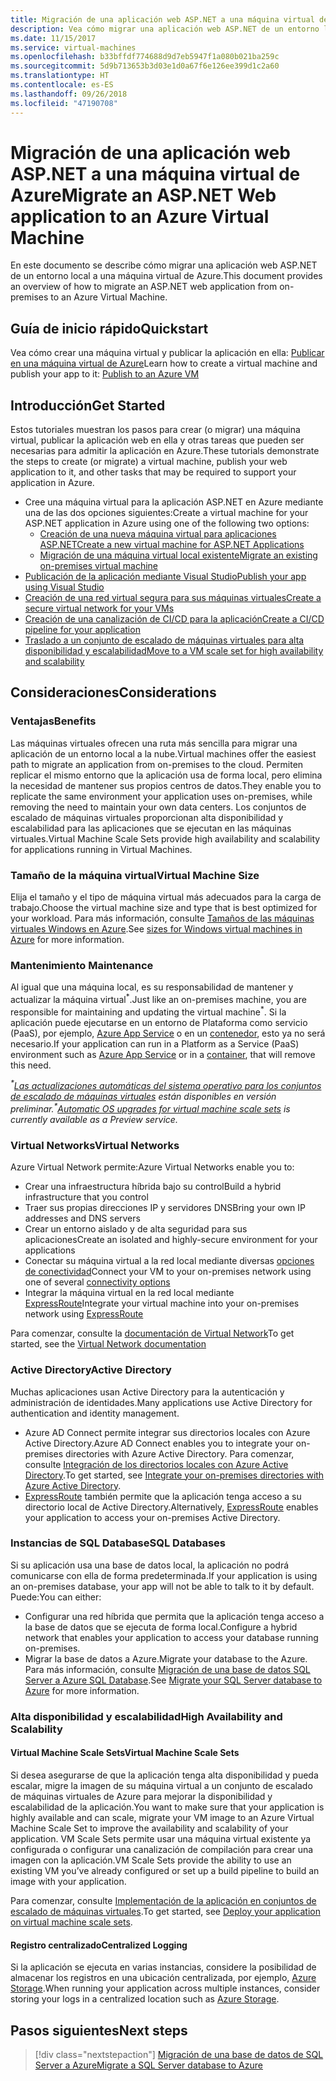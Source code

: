 ```yaml
---
title: Migración de una aplicación web ASP.NET a una máquina virtual de Azure
description: Vea cómo migrar una aplicación web ASP.NET de un entorno local a una máquina virtual de Azure.
ms.date: 11/15/2017
ms.service: virtual-machines
ms.openlocfilehash: b33bffdf774688d9d7eb5947f1a080b021ba259c
ms.sourcegitcommit: 5d9b713653b3d03e1d0a67f6e126ee399d1c2a60
ms.translationtype: HT
ms.contentlocale: es-ES
ms.lasthandoff: 09/26/2018
ms.locfileid: "47190708"
---
```

# <a name="migrate-an-aspnet-web-application-to-an-azure-virtual-machine"></a><span data-ttu-id="88604-103">Migración de una aplicación web ASP.NET a una máquina virtual de Azure</span><span class="sxs-lookup"><span data-stu-id="88604-103">Migrate an ASP.NET Web application to an Azure Virtual Machine</span></span>

<span data-ttu-id="88604-104">En este documento se describe cómo migrar una aplicación web ASP.NET de un entorno local a una máquina virtual de Azure.</span><span class="sxs-lookup"><span data-stu-id="88604-104">This document provides an overview of how to migrate an ASP.NET web application from on-premises to an Azure Virtual Machine.</span></span>

## <a name="quickstart"></a><span data-ttu-id="88604-105">Guía de inicio rápido</span><span class="sxs-lookup"><span data-stu-id="88604-105">Quickstart</span></span>

<span data-ttu-id="88604-106">Vea cómo crear una máquina virtual y publicar la aplicación en ella: [Publicar en una máquina virtual de Azure](https://tutorials.visualstudio.com/aspnet-vm/intro)</span><span class="sxs-lookup"><span data-stu-id="88604-106">Learn how to create a virtual machine and publish your app to it: [Publish to an Azure VM](https://tutorials.visualstudio.com/aspnet-vm/intro)</span></span>

## <a name="get-started"></a><span data-ttu-id="88604-107">Introducción</span><span class="sxs-lookup"><span data-stu-id="88604-107">Get Started</span></span>

<span data-ttu-id="88604-108">Estos tutoriales muestran los pasos para crear (o migrar) una máquina virtual, publicar la aplicación web en ella y otras tareas que pueden ser necesarias para admitir la aplicación en Azure.</span><span class="sxs-lookup"><span data-stu-id="88604-108">These tutorials demonstrate the steps to create (or migrate) a virtual machine, publish your web application to it, and other tasks that may be required to support your application in Azure.</span></span>

- <span data-ttu-id="88604-109">Cree una máquina virtual para la aplicación ASP.NET en Azure mediante una de las dos opciones siguientes:</span><span class="sxs-lookup"><span data-stu-id="88604-109">Create a virtual machine for your ASP.NET application in Azure using one of the following two options:</span></span>
    - [<span data-ttu-id="88604-110">Creación de una nueva máquina virtual para aplicaciones ASP.NET</span><span class="sxs-lookup"><span data-stu-id="88604-110">Create a new virtual machine for ASP.NET Applications</span></span>](https://go.microsoft.com/fwlink/?linkid=863237)
    - [<span data-ttu-id="88604-111">Migración de una máquina virtual local existente</span><span class="sxs-lookup"><span data-stu-id="88604-111">Migrate an existing on-premises virtual machine</span></span>](https://docs.microsoft.com/azure/site-recovery/tutorial-migrate-on-premises-to-azure)
- [<span data-ttu-id="88604-112">Publicación de la aplicación mediante Visual Studio</span><span class="sxs-lookup"><span data-stu-id="88604-112">Publish your app using Visual Studio</span></span>](https://go.microsoft.com/fwlink/?linkid=863240)
- [<span data-ttu-id="88604-113">Creación de una red virtual segura para sus máquinas virtuales</span><span class="sxs-lookup"><span data-stu-id="88604-113">Create a secure virtual network for your VMs</span></span>](https://docs.microsoft.com/azure/virtual-network/virtual-network-get-started-vnet-subnet)
- [<span data-ttu-id="88604-114">Creación de una canalización de CI/CD para la aplicación</span><span class="sxs-lookup"><span data-stu-id="88604-114">Create a CI/CD pipeline for your application</span></span>](https://docs.microsoft.com/vsts/build-release/apps/cd/deploy-webdeploy-iis-deploygroups)
- [<span data-ttu-id="88604-115">Traslado a un conjunto de escalado de máquinas virtuales para alta disponibilidad y escalabilidad</span><span class="sxs-lookup"><span data-stu-id="88604-115">Move to a VM scale set for high availability and scalability</span></span>](https://docs.microsoft.com/azure/virtual-machine-scale-sets/virtual-machine-scale-sets-deploy-app)

## <a name="considerations"></a><span data-ttu-id="88604-116">Consideraciones</span><span class="sxs-lookup"><span data-stu-id="88604-116">Considerations</span></span>

### <a name="benefits"></a><span data-ttu-id="88604-117">Ventajas</span><span class="sxs-lookup"><span data-stu-id="88604-117">Benefits</span></span>

<span data-ttu-id="88604-118">Las máquinas virtuales ofrecen una ruta más sencilla para migrar una aplicación de un entorno local a la nube.</span><span class="sxs-lookup"><span data-stu-id="88604-118">Virtual machines offer the easiest path to migrate an application from on-premises to the cloud.</span></span>  <span data-ttu-id="88604-119">Permiten replicar el mismo entorno que la aplicación usa de forma local, pero elimina la necesidad de mantener sus propios centros de datos.</span><span class="sxs-lookup"><span data-stu-id="88604-119">They enable you to replicate the same environment your application uses on-premises, while removing the need to maintain your own data centers.</span></span>  <span data-ttu-id="88604-120">Los conjuntos de escalado de máquinas virtuales proporcionan alta disponibilidad y escalabilidad para las aplicaciones que se ejecutan en las máquinas virtuales.</span><span class="sxs-lookup"><span data-stu-id="88604-120">Virtual Machine Scale Sets provide high availability and scalability for applications running in Virtual Machines.</span></span>

### <a name="virtual-machine-size"></a><span data-ttu-id="88604-121">Tamaño de la máquina virtual</span><span class="sxs-lookup"><span data-stu-id="88604-121">Virtual Machine Size</span></span>

<span data-ttu-id="88604-122">Elija el tamaño y el tipo de máquina virtual más adecuados para la carga de trabajo.</span><span class="sxs-lookup"><span data-stu-id="88604-122">Choose the virtual machine size and type that is best optimized for your workload.</span></span>  <span data-ttu-id="88604-123">Para más información, consulte [Tamaños de las máquinas virtuales Windows en Azure](https://docs.microsoft.com/azure/virtual-machines/windows/sizes).</span><span class="sxs-lookup"><span data-stu-id="88604-123">See [sizes for Windows virtual machines in Azure](https://docs.microsoft.com/azure/virtual-machines/windows/sizes) for more information.</span></span>

### <a name="maintenance"></a><span data-ttu-id="88604-124">Mantenimiento </span><span class="sxs-lookup"><span data-stu-id="88604-124">Maintenance</span></span>

<span data-ttu-id="88604-125">Al igual que una máquina local, es su responsabilidad de mantener y actualizar la máquina virtual<sup>&#42;</sup>.</span><span class="sxs-lookup"><span data-stu-id="88604-125">Just like an on-premises machine, you are responsible for maintaining and updating the virtual machine<sup>&#42;</sup>.</span></span>  <span data-ttu-id="88604-126">Si la aplicación puede ejecutarse en un entorno de Plataforma como servicio (PaaS), por ejemplo, [Azure App Service](https://docs.microsoft.com/azure/app-service/) o en un [contenedor](https://docs.microsoft.com/azure/app-service/containers/), esto ya no será necesario.</span><span class="sxs-lookup"><span data-stu-id="88604-126">If your application can run in a Platform as a Service (PaaS) environment such as [Azure App Service](https://docs.microsoft.com/azure/app-service/) or in a [container](https://docs.microsoft.com/azure/app-service/containers/), that will remove this need.</span></span>

<span data-ttu-id="88604-127">*<sup>&#42;</sup>[Las actualizaciones automáticas del sistema operativo para los conjuntos de escalado de máquinas virtuales](https://docs.microsoft.com/azure/virtual-machine-scale-sets/virtual-machine-scale-sets-automatic-upgrade) están disponibles en versión preliminar.*</span><span class="sxs-lookup"><span data-stu-id="88604-127">*<sup>&#42;</sup>[Automatic OS upgrades for virtual machine scale sets](https://docs.microsoft.com/azure/virtual-machine-scale-sets/virtual-machine-scale-sets-automatic-upgrade) is currently available as a Preview service.*</span></span>

### <a name="virtual-networks"></a><span data-ttu-id="88604-128">Virtual Networks</span><span class="sxs-lookup"><span data-stu-id="88604-128">Virtual Networks</span></span>

<span data-ttu-id="88604-129">Azure Virtual Network permite:</span><span class="sxs-lookup"><span data-stu-id="88604-129">Azure Virtual Networks enable you to:</span></span>
- <span data-ttu-id="88604-130">Crear una infraestructura híbrida bajo su control</span><span class="sxs-lookup"><span data-stu-id="88604-130">Build a hybrid infrastructure that you control</span></span>
- <span data-ttu-id="88604-131">Traer sus propias direcciones IP y servidores DNS</span><span class="sxs-lookup"><span data-stu-id="88604-131">Bring your own IP addresses and DNS servers</span></span>
- <span data-ttu-id="88604-132">Crear un entorno aislado y de alta seguridad para sus aplicaciones</span><span class="sxs-lookup"><span data-stu-id="88604-132">Create an isolated and highly-secure environment for your applications</span></span>
- <span data-ttu-id="88604-133">Conectar su máquina virtual a la red local mediante diversas [opciones de conectividad](https://docs.microsoft.com/azure/vpn-gateway/vpn-gateway-about-vpngateways#s2smulti)</span><span class="sxs-lookup"><span data-stu-id="88604-133">Connect your VM to your on-premises network using one of several [connectivity options](https://docs.microsoft.com/azure/vpn-gateway/vpn-gateway-about-vpngateways#s2smulti)</span></span>
- <span data-ttu-id="88604-134">Integrar la máquina virtual en la red local mediante [ExpressRoute](https://azure.microsoft.com/services/expressroute/)</span><span class="sxs-lookup"><span data-stu-id="88604-134">Integrate your virtual machine into your on-premises network using [ExpressRoute](https://azure.microsoft.com/services/expressroute/)</span></span>

<span data-ttu-id="88604-135">Para comenzar, consulte la [documentación de Virtual Network](https://docs.microsoft.com/azure/virtual-network/)</span><span class="sxs-lookup"><span data-stu-id="88604-135">To get started, see the [Virtual Network documentation](https://docs.microsoft.com/azure/virtual-network/)</span></span>

### <a name="active-directory"></a><span data-ttu-id="88604-136">Active Directory</span><span class="sxs-lookup"><span data-stu-id="88604-136">Active Directory</span></span>
<span data-ttu-id="88604-137">Muchas aplicaciones usan Active Directory para la autenticación y administración de identidades.</span><span class="sxs-lookup"><span data-stu-id="88604-137">Many applications use Active Directory for authentication and identity management.</span></span>  
- <span data-ttu-id="88604-138">Azure AD Connect permite integrar sus directorios locales con Azure Active Directory.</span><span class="sxs-lookup"><span data-stu-id="88604-138">Azure AD Connect enables you to integrate your on-premises directories with Azure Active Directory.</span></span>  <span data-ttu-id="88604-139">Para comenzar, consulte [Integración de los directorios locales con Azure Active Directory](https://docs.microsoft.com/azure/active-directory/connect/active-directory-aadconnect).</span><span class="sxs-lookup"><span data-stu-id="88604-139">To get started, see [Integrate your on-premises directories with Azure Active Directory](https://docs.microsoft.com/azure/active-directory/connect/active-directory-aadconnect).</span></span>  
- <span data-ttu-id="88604-140">[ExpressRoute](https://azure.microsoft.com/services/expressroute/) también permite que la aplicación tenga acceso a su directorio local de Active Directory.</span><span class="sxs-lookup"><span data-stu-id="88604-140">Alternatively, [ExpressRoute](https://azure.microsoft.com/services/expressroute/) enables your application to access your on-premises Active Directory.</span></span>

### <a name="sql-databases"></a><span data-ttu-id="88604-141">Instancias de SQL Database</span><span class="sxs-lookup"><span data-stu-id="88604-141">SQL Databases</span></span>

<span data-ttu-id="88604-142">Si su aplicación usa una base de datos local, la aplicación no podrá comunicarse con ella de forma predeterminada.</span><span class="sxs-lookup"><span data-stu-id="88604-142">If your application is using an on-premises database, your app will not be able to talk to it by default.</span></span> <span data-ttu-id="88604-143">Puede:</span><span class="sxs-lookup"><span data-stu-id="88604-143">You can either:</span></span>
- <span data-ttu-id="88604-144">Configurar una red híbrida que permita que la aplicación tenga acceso a la base de datos que se ejecuta de forma local.</span><span class="sxs-lookup"><span data-stu-id="88604-144">Configure a hybrid network that enables your application to access your database running on-premises.</span></span>  
- <span data-ttu-id="88604-145">Migrar la base de datos a Azure.</span><span class="sxs-lookup"><span data-stu-id="88604-145">Migrate your database to the Azure.</span></span>  <span data-ttu-id="88604-146">Para más información, consulte [Migración de una base de datos SQL Server a Azure SQL Database](dotnet-howto-migrate-sql.md).</span><span class="sxs-lookup"><span data-stu-id="88604-146">See [Migrate your SQL Server database to Azure](dotnet-howto-migrate-sql.md) for more information.</span></span>

### <a name="high-availability-and-scalability"></a><span data-ttu-id="88604-147">Alta disponibilidad y escalabilidad</span><span class="sxs-lookup"><span data-stu-id="88604-147">High Availability and Scalability</span></span>

#### <a name="virtual-machine-scale-sets"></a><span data-ttu-id="88604-148">Virtual Machine Scale Sets</span><span class="sxs-lookup"><span data-stu-id="88604-148">Virtual Machine Scale Sets</span></span>
<span data-ttu-id="88604-149">Si desea asegurarse de que la aplicación tenga alta disponibilidad y pueda escalar, migre la imagen de su máquina virtual a un conjunto de escalado de máquinas virtuales de Azure para mejorar la disponibilidad y escalabilidad de la aplicación.</span><span class="sxs-lookup"><span data-stu-id="88604-149">You want to make sure that your application is highly available and can scale, migrate your VM image to an Azure Virtual Machine Scale Set to improve the availability and scalability of your application.</span></span>  <span data-ttu-id="88604-150">VM Scale Sets permite usar una máquina virtual existente ya configurada o configurar una canalización de compilación para crear una imagen con la aplicación.</span><span class="sxs-lookup"><span data-stu-id="88604-150">VM Scale Sets provide the ability to use an existing VM you’ve already configured or set up a build pipeline to build an image with your application.</span></span>  

<span data-ttu-id="88604-151">Para comenzar, consulte [Implementación de la aplicación en conjuntos de escalado de máquinas virtuales](https://docs.microsoft.com/azure/virtual-machine-scale-sets/virtual-machine-scale-sets-deploy-app).</span><span class="sxs-lookup"><span data-stu-id="88604-151">To get started, see [Deploy your application on virtual machine scale sets](https://docs.microsoft.com/azure/virtual-machine-scale-sets/virtual-machine-scale-sets-deploy-app).</span></span>

#### <a name="centralized-logging"></a><span data-ttu-id="88604-152">Registro centralizado</span><span class="sxs-lookup"><span data-stu-id="88604-152">Centralized Logging</span></span>
<span data-ttu-id="88604-153">Si la aplicación se ejecuta en varias instancias, considere la posibilidad de almacenar los registros en una ubicación centralizada, por ejemplo, [Azure Storage](https://docs.microsoft.com/azure/storage/).</span><span class="sxs-lookup"><span data-stu-id="88604-153">When running your application across multiple instances, consider storing your logs in a centralized location such as [Azure Storage](https://docs.microsoft.com/azure/storage/).</span></span>

## <a name="next-steps"></a><span data-ttu-id="88604-154">Pasos siguientes</span><span class="sxs-lookup"><span data-stu-id="88604-154">Next steps</span></span>

> [!div class="nextstepaction"]
> [<span data-ttu-id="88604-155">Migración de una base de datos de SQL Server a Azure</span><span class="sxs-lookup"><span data-stu-id="88604-155">Migrate a SQL Server database to Azure</span></span>](dotnet-howto-migrate-sql.md)